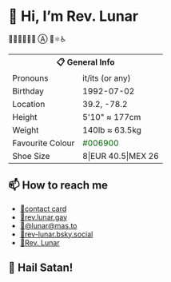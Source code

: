 # 🙋 Hi, I’m Rev. Lunar
🏳️‍🌈🏳️‍⚧️🏴‍☠️ Ⓐ 🧘⚛️♿

<table cellspacing="3" cellpadding="3" style="margin-left:auto; margin-right:auto;">
  <tbody>
    <tr>
      <th colspan="2">📋 General Info</th>
    </tr>
    <tr>
      <td>Pronouns</td>
      <td>it/its (or any)</td>
    </tr>
    <tr>
      <td>Birthday</td>
      <td>1992-07-02</td>
    </tr>
    <tr>
      <td>Location</td>
      <td>39.2, -78.2</td>
    </tr>
    <tr>
      <td>Height</td>
      <td>5'10" ≈ 177cm</td>
    </tr>
    <tr>
      <td>Weight</td>
      <td>140lb ≈ 63.5kg</td>
    </tr>
    <tr>
      <td>Favourite Colour</td>
      <td><span style="color:#006900;" id="favourite_colour">#006900</span></td>
    </tr>
    <tr>
      <td>Shoe Size</td>
      <td>8|EUR 40.5|MEX 26</td>
    </tr>
  </tbody>
</table>

## 📫 How to reach me
- [📇contact card](https://rev.lunar.gay/assets/Rev_Ryan_Fowler_Hughes.vcf "contact card")
- [🔗rev.lunar.gay](https://rev.lunar.gay "My Website")
- [🦣](https://mas.to/@lunar "Mastodon")<a href="https://mas.to/@lunar" target="_blank" title="Mastodon" rel="me">@lunar‍@mas.to</a>
- [🦋](https://bsky.app/profile/rev-lunar.bsky.social "Bluesky")<a href="https://bsky.app/profile/rev-lunar.bsky.social" target="_blank" title="Bluesky">rev-lunar.bsky.social</a>
- [🚀Rev. Lunar](https://sdq.st/lunar "Sidequest")

## 🤘 Hail Satan!
